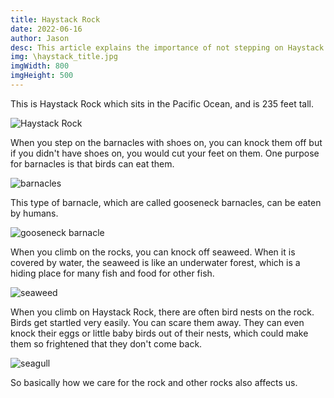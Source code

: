```yaml
---
title: Haystack Rock
date: 2022-06-16
author: Jason
desc: This article explains the importance of not stepping on Haystack Rock on the Oregon coast.
img: \haystack_title.jpg
imgWidth: 800
imgHeight: 500
---
```

This is Haystack Rock which sits in the Pacific Ocean, and is 235 feet tall.

![Haystack Rock](\or-1.jpg)

When you step on the barnacles with shoes on, you can knock them off but if you didn't have shoes on, you would cut your feet on them. One purpose for barnacles is that birds can eat them.

![barnacles](\or-2.jpg)

This type of barnacle, which are called gooseneck barnacles, can be eaten by humans. 

![gooseneck barnacle](\or-3.jpg)

When you climb on the rocks, you can knock off seaweed. When it is covered by water, the seaweed is like an underwater forest, which is a hiding place for many fish and food for other fish.

![seaweed](\or-4.jpg)

When you climb on Haystack Rock, there are often bird nests on the rock. Birds get startled very easily. You can scare them away. They can even knock their eggs or little baby birds out of their nests, which could make them so frightened that they don't come back.

![seagull](\or-5.jpg)

So basically how we care for the rock and other rocks also affects us.
